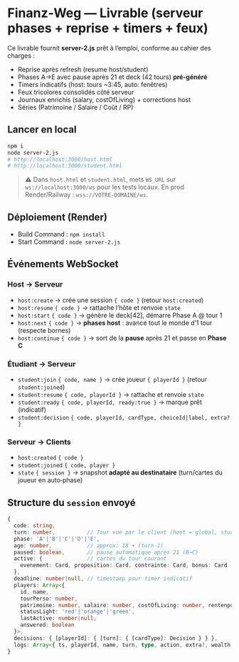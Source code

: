 # Finanz‑Weg — Livrable (serveur phases + reprise + timers + feux)

Ce livrable fournit **server-2.js** prêt à l’emploi, conforme au cahier des charges :
- Reprise après refresh (resume host/student)
- Phases A→E avec pause après 21 et deck (42 tours) **pré‑généré**
- Timers indicatifs (host: tours ~3:45, auto: fenêtres)
- Feux tricolores consolidés côté serveur
- Journaux enrichis (salary, costOfLiving) + corrections host
- Séries (Patrimoine / Salaire / Coût / RP)

## Lancer en local
```bash
npm i
node server-2.js
# http://localhost:3000/host.html
# http://localhost:3000/student.html
```
> ⚠️ Dans `host.html` et `student.html`, mets `WS_URL` sur `ws://localhost:3000/ws` pour les tests locaux.
> En prod Render/Railway : `wss://VOTRE-DOMAINE/ws`.

## Déploiement (Render)
- Build Command : `npm install`
- Start Command : `node server-2.js`

## Événements WebSocket

### Host → Serveur
- `host:create` → crée une session `{ code }` (retour `host:created`)
- `host:resume` `{ code }` → rattache l’hôte et renvoie `state`
- `host:start` `{ code }` → génère le deck[42], démarre Phase A @ tour 1
- `host:next` `{ code }` → **phases host** : avance tout le monde d’1 tour (respecte bornes)
- `host:continue` `{ code }` → sort de la **pause** après 21 et passe en **Phase C**

### Étudiant → Serveur
- `student:join` `{ code, name }` → crée joueur `{ playerId }` (retour `student:joined`)
- `student:resume` `{ code, playerId }` → rattache et renvoie `state`
- `student:ready` `{ code, playerId, ready:true }` → marque prêt (indicatif)
- `student:decision` `{ code, playerId, cardType, choiceId|label, extra? }`

### Serveur → Clients
- `host:created` `{ code }`
- `student:joined` `{ code, player }`
- `state` `{ session }` → snapshot **adapté au destinataire** (turn/cartes du joueur en auto‑phase)

## Structure du `session` envoyé
```ts
{
  code: string,
  turn: number,          // Tour vue par le client (host = global, student = perso en auto-phase)
  phase: 'A'|'B'|'C'|'D'|'E',
  age: number,           // approx: 18 + (turn-1)
  paused: boolean,       // pause automatique après 21 (B→C)
  active: {              // cartes du tour courant
    evenement: Card, proposition: Card, contrainte: Card, bonus: Card
  },
  deadline: number|null, // timestamp pour timer indicatif
  players: Array<{
    id, name,
    tourPerso: number,
    patrimoine: number, salaire: number, costOfLiving: number, rentenpunkte: number,
    statusLight: 'red'|'orange'|'green',
    lastActive: number|null,
    answered: boolean
  }>,
  decisions: { [playerId]: { [turn]: { [cardType]: Decision } } },
  logs: Array<{ ts, playerId, name, turn, type, action, extra?, wealth, rp, salary, costOfLiving }>
}
```
